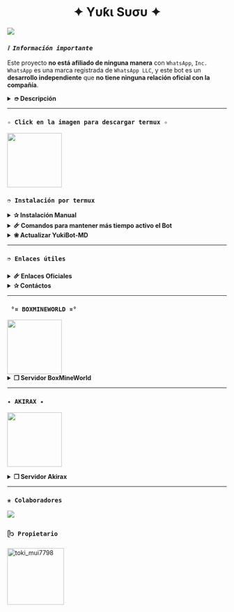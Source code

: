 <h1 align="center">✦ Yυƙι Sυσυ ✦</h1>

<img src= "https://files.catbox.moe/om9jai.jpg">
</p>

### *`❕️ Información importante`*
Este proyecto **no está afiliado de ninguna manera** con `WhatsApp`, `Inc. WhatsApp` es una marca registrada de `WhatsApp LLC`, y este bot es un **desarrollo independiente** que **no tiene ninguna relación oficial con la compañía**.

<details>
<summary><b> ➮ Descripción</b></summary>

Yuki Bot es un bot de WhatsApp multifuncional basado en `baileys`. Este bot ofrece una variedad de características para mejorar tu experiencia en WhatsApp.

#### Características
Configuración avanzada de grupos 
Bienvenidas personalizadas  
Herramientas útiles  
Juegos RPG (Gacha y Economía)  
Funciones de Inteligencia Artificial  
Descargas y búsquedas multi-plataforma  
Sub-Bots (JadiBot)  
Extensiones adicionales
</details>

---

### **`✧ Click en la imagen para descargar termux ✧`**
<a
href="https://www.mediafire.com/file/wkinzgpb0tdx5qh/com.termux_1022.apk/file"><img src="https://qu.ax/finc.jpg" height="125px"></a> 

### **`➮ Instalación por termux`**
<details>
<summary><b>✰ Instalación Manual</b></summary>

> *Comandos para instalar de forma manual*
```bash
termux-setup-storage
```
```bash
apt update && apt upgrade && pkg install -y git nodejs ffmpeg imagemagick yarn
```
```bash
git clone https://github.com/The-King-Destroy/YukiBot-MD && cd YukiBot-MD
```
```bash
yarn install
```
```bash
npm install
```
```bash
npm start
```
> *Si aparece **(Y/I/N/O/D/Z) [default=N] ?** use la letra **"y"** y luego **"ENTER"** para continuar con la instalación.*
</details>

<details>
  <summary><b>🜸 Comandos para mantener más tiempo activo el Bot</b></summary>

> *Ejecutar estos comandos dentro de la carpeta YukiBot-MD*
```bash
termux-wake-lock && npm i -g pm2 && pm2 start index.js && pm2 save && pm2 logs 
``` 
#### Opciones Disponibles
> *Esto eliminará todo el historial que hayas establecido con PM2:*
```bash 
pm2 delete index
``` 
> *Si tienes cerrado Termux y quiere ver de nuevo la ejecución use:*
```bash 
pm2 logs 
``` 
> *Si desea detener la ejecución de Termux use:*
```bash 
pm2 stop index
``` 
> *Si desea iniciar de nuevo la ejecución de Termux use:*
```bash 
pm2 start index
```
---- 
### En caso de detenerse
> _Si despues que ya instalastes el bot y termux te salta en blanco, se fue tu internet o reiniciaste tu celular, solo realizaras estos pasos:_
```bash
cd && cd YukiBot-MD && npm start
```
----
### Obtener nuevo código QR 
> *Detén el bot, haz click en el símbolo (ctrl) [default=z] usar la letra "z" + "ENTER" hasta que salga algo verdes similar a: `YukiBot-MD $`*
> **Escribe los siguientes comandos uno x uno :**
```bash 
cd && cd YukiBot-MD && rm -rf sessions/Principal && npm run qr
```
----
### Obtener nuevo código de teléfono 
```bash 
cd && cd YukiBot-MD && rm -rf sessions/Principal && npm run code
```
</details>

<details>
<summary><b>❀ Actualizar YukiBot-MD</b></summary>

> **Utiliza esta opción únicamente si deseas actualizar a la última versión de YukiBot. Hemos implementado un método ingenioso mediante comandos para realizar la actualización, pero ten en cuenta que al usarla se eliminarán todos los archivos de la versión actual y se reemplazarán con los de la nueva versión. Solo se conservará la base de datos, por lo que será necesario volver a vincular el Bot.**  

**Comandos para actualizar YukiBot-MD de forma automática**

```bash
grep -q 'bash\|wget' <(dpkg -l) || apt install -y bash wget && wget -O - https://raw.githubusercontent.com/DevAlexJs/SakuraBot-MD/master/termux.sh | bash 
```
**✰ Volverte owner del Bot**

*Si después de instalar el bot e iniciar la sesión (deseas poner tu número es la lista de owner pon este comando:*

```bash
cd && cd YukiBot-MD && nano settings.js
```
#### Para que no pierda su progreso en YukiBot, estos comandos realizarán un respaldo de su `database.json` y se agregará a la versión más reciente.
> *Estos comandos solo funcionan para TERMUX, REPLIT, LINUX*
</details>

---
### **`➮ Enlaces útiles`**

<details>
<summary><b> 🜸 Enlaces Oficiales </b></summary>

 * Canal Oficial  [`¡Click aquí!`](https://whatsapp.com/channel/0029Vb64nWqLo4hb8cuxe23n)
* Grupo Oficial [`¡Click aquí!`](https://chat.whatsapp.com/HaKf6ezcwdbGzmH782eBal)
* Comunidad Oficial [`¡Click aquí!`](https://chat.whatsapp.com/BgIcqDiiTEmL5ChFpq76y0?mode=ems_copy_t)
</details>

<details>
<summary><b> ✰ Contáctos</b></summary>

* WhatsApp: [`Aquí`](https://wa.me/522202410659)
* Correo: [`Aquí`](thekingdestroy507@gmail.com)
</details>

---

### **` °¤ BOXMINEWORLD ¤°`**

<a href="https://boxmineworld.com">
  <img width="125px" src="https://i.imgur.com/allAyd4.png"/>
</a>

<details>
 <summary><b> ❒ Servidor BoxMineWorld</b></summary>

* Pagina Oficial: [`Boxmineworld`](https://boxmineworld.com)
* Tutorial - Crear cuenta en la Dashboard: [`Dashboard`](https://www.youtube.com/watch?v=ZAwBLuNmIlI)
* Dashboard: [`Dash`](https://dash.boxmineworld.com)
* Panel: [`Aquí`](https://panel.boxmineworld.com)
* Dudas sobre el Host: [`Discord`](https://discord.gg/84qsr4v)
* Canal de WhatsApp: [`Aquí`](https://whatsapp.com/channel/0029Va71C1q2UPBOICnxu83r)

</details>

---

### **`✦ AKIRAX ✦`**

<a
href="https://home.akirax.net"><img src="https://raw.githubusercontent.com/The-King-Destroy/Adiciones/main/Contenido/1748713078525.jpeg" height="125px"></a>

<details>
<summary><b> ❒ Servidor Akirax</b></summary>

* Dashboard : [`Dash`](https://home.akirax.net)
* Panel : [`Panel`](https://console.akirax.net)
* Canal de WhatsApp : [`Aqui`](https://whatsapp.com/channel/0029VbBCchVDJ6H6prNYfz2z)
* Grupo Oficial : [`Aquí`](https://chat.whatsapp.com/JxSZTFJN9J20TnsH7KsKTA)

</details>

---

### **`❀ Colaboradores`**
<a href="https://github.com/The-King-Destroy/Yuki_Suou-Bot/graphs/contributors">
<img src="https://contrib.rocks/image?repo=The-King-Destroy/Yuki_Suou-Bot" /> 
</a>

### **`ᥫ᭡ Propietario`**
<a
href="https://github.com/bakukats07"><img src="https://github.com/bakukats07.png" width="130" height="130" alt="toki_mui7798
"/></a>
